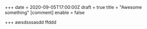 +++
date = 2020-09-05T17:00:00Z
draft = true
title = "Awesome something"
[comment]
enable = false

+++
awsdsssasdd ffddd